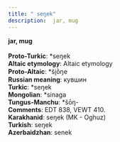 ```yaml
---
title: " seŋek"
description:  jar, mug
---
```

<strong> jar, mug</strong><br><br>
<strong>Proto-Turkic</strong>:  *seŋek<br>
<strong>Altaic etymology</strong>:  Altaic etymology<br>
<strong> Proto-Altaic</strong>:  *ši̯ṑŋe<br>
<strong>Russian meaning</strong>:  кувшин<br>
<strong>Turkic</strong>:  *seŋek<br>
<strong>Mongolian</strong>:  *sinaga<br>
<strong>Tungus-Manchu</strong>:  *šōŋ-<br>
<strong>Comments</strong>:  EDT 838, VEWT 410.<br>
<strong>Karakhanid</strong>:  seŋek (MK - Oghuz)<br>
<strong>Turkish</strong>:  seŋek<br>
<strong>Azerbaidzhan</strong>:  senek<br>


